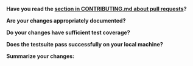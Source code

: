 **Have you read the [section in CONTRIBUTING.md about pull requests](https://github.com/electron-userland/electron-forge/blob/master/CONTRIBUTING.md#filing-pull-requests)?**



**Are your changes appropriately documented?**



**Do your changes have sufficient test coverage?**



**Does the testsuite pass successfully on your local machine?**



**Summarize your changes:**


